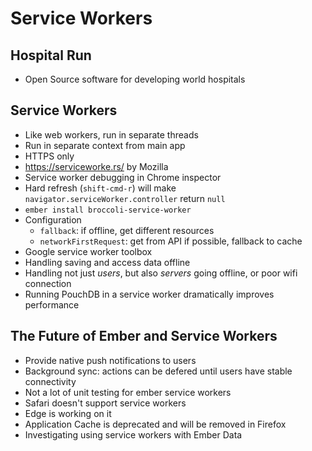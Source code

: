# Service Workers
## Hospital Run
- Open Source software for developing world hospitals

## Service Workers
- Like web workers, run in separate threads
- Run in separate context from main app
- HTTPS only
- https://serviceworke.rs/ by Mozilla
- Service worker debugging in Chrome inspector
- Hard refresh (`shift-cmd-r`) will make `navigator.serviceWorker.controller`
  return `null`
- `ember install broccoli-service-worker`
- Configuration
  - `fallback`: if offline, get different resources
  - `networkFirstRequest`: get from API if possible, fallback to cache
- Google service worker toolbox
- Handling saving and access data offline
- Handling not just _users_, but also _servers_ going offline, or poor wifi
  connection
- Running PouchDB in a service worker dramatically improves performance

## The Future of Ember and Service Workers
- Provide native push notifications to users
- Background sync: actions can be defered until users have stable connectivity
- Not a lot of unit testing for ember service workers
- Safari doesn't support service workers
- Edge is working on it
- Application Cache is deprecated and will be removed in Firefox
- Investigating using service workers with Ember Data
